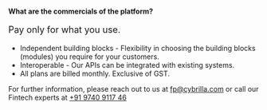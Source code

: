 #### What are the commercials of the platform?

<p style="font-size:18px">Pay only for what you use.</p>


- Independent building blocks - Flexibility in choosing the building blocks (modules) you require for your customers. 
- Interoperable - Our APIs can be integrated with existing systems.
- All plans are billed monthly. Exclusive of GST.

For further information, please reach out to us at [fp@cybrilla.com](mailto:fp@cybrilla.com) or call our Fintech experts at [+91 9740 9117 46](tel:+919740911746)